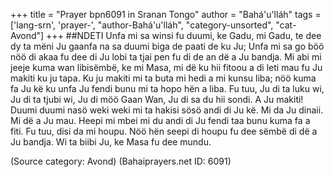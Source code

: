 +++
title = "Prayer bpn6091 in Sranan Tongo"
author = "Bahá'u'lláh"
tags = ['lang-srn', 'prayer-', "author-Bahá'u'lláh", "category-unsorted", "cat-Avond"]
+++
##NDETI 
Unfa mi sa winsi fu duumi, ke Gadu, mi Gadu, 
te dee dy ta mëni Ju gaanfa na sa duumi biga de paati de ku Ju; Unfa mi sa go böö nöö di akaa fu dee di Ju lobi ta tjai pen fu di de an dë a Ju bandja. Mi abi mi jeeje kuma wan libisëmbë, ke mi Masa, mi dë ku hii fitoou a di leti mau fu Ju makiti ku ju tapa. Ku ju makiti mi ta buta mi hedi a mi kunsu liba; nöö kuma fa Ju kë ku unfa Ju fendi bunu mi ta hopo hën a liba. Fu tuu, Ju di ta luku wi, Ju di ta tjubi wi, Ju di möö Gaan Wan, Ju di sa du hii sondi. A Ju makiti! Duumi duumi nasö weki weki mi ta hakisi sösö andi di Ju kë. Mi da Ju dinaii. Mi dë a Ju mau. Heepi mi mbei mi du andi di Ju fendi taa bunu kuma fa a fiti. Fu tuu, disi da mi houpu. Nöö hën seepi di houpu fu dee sëmbë di dë a Ju bandja. Wi ta biibi Ju, ke Masa fu dee mundu.

(Source category: Avond)
(Bahaiprayers.net ID: 6091)
